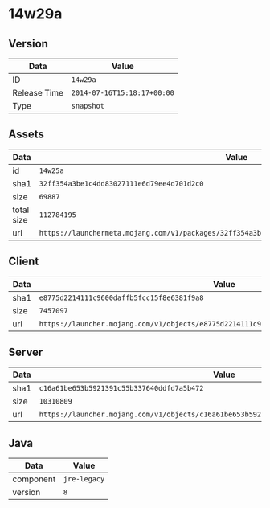 # 14w29a

## Version

|**Data**        | **Value**                 |
|----------------|-------------------------|
| ID   | ```14w29a```   |
| Release Time   | ```2014-07-16T15:18:17+00:00```   |
| Type   | ```snapshot```   |

## Assets

|**Data**        | **Value**                 |
|----------------|-------------------------|
| id   | ```14w25a```   |
| sha1   | ```32ff354a3be1c4dd83027111e6d79ee4d701d2c0```   |
| size   | ```69887```   |
| total size  | ```112784195```  |
| url       | ```https://launchermeta.mojang.com/v1/packages/32ff354a3be1c4dd83027111e6d79ee4d701d2c0/14w25a.json``` |

## Client

|**Data**        | **Value**                 |
|----------------|-------------------------|
| sha1   | ```e8775d2214111c9600daffb5fcc15f8e6381f9a8```   |
| size   | ```7457097```   |
| url       | ```https://launcher.mojang.com/v1/objects/e8775d2214111c9600daffb5fcc15f8e6381f9a8/client.jar``` |

## Server

|**Data**        | **Value**                 |
|----------------|-------------------------|
| sha1   | ```c16a61be653b5921391c55b337640ddfd7a5b472```   |
| size   | ```10310809```   |
| url       | ```https://launcher.mojang.com/v1/objects/c16a61be653b5921391c55b337640ddfd7a5b472/server.jar``` |

## Java

|**Data**        | **Value**                 |
|----------------|-------------------------|
| component   | ```jre-legacy```   |
| version   | ```8```   |